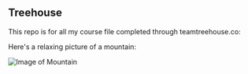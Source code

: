 ## Treehouse

This repo is for all my course file completed through teamtreehouse.co:

Here's a relaxing picture of a mountain:

![Image of Mountain](https://cdn.pixabay.com/photo/2017/03/15/13/27/rough-horn-2146181_960_720.jpg)
